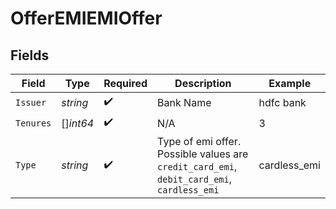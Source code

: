 # OfferEMIEMIOffer


## Fields

| Field                                                                                      | Type                                                                                       | Required                                                                                   | Description                                                                                | Example                                                                                    |
| ------------------------------------------------------------------------------------------ | ------------------------------------------------------------------------------------------ | ------------------------------------------------------------------------------------------ | ------------------------------------------------------------------------------------------ | ------------------------------------------------------------------------------------------ |
| `Issuer`                                                                                   | *string*                                                                                   | :heavy_check_mark:                                                                         | Bank Name                                                                                  | hdfc bank                                                                                  |
| `Tenures`                                                                                  | []*int64*                                                                                  | :heavy_check_mark:                                                                         | N/A                                                                                        | 3                                                                                          |
| `Type`                                                                                     | *string*                                                                                   | :heavy_check_mark:                                                                         | Type of emi offer. Possible values are `credit_card_emi`, `debit_card_emi`, `cardless_emi` | cardless_emi                                                                               |